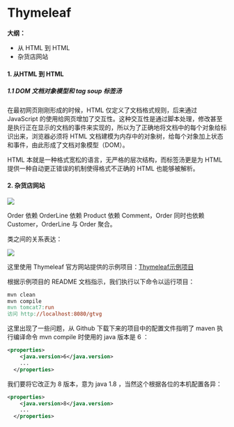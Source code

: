 # Thymeleaf

**大纲：**

* 从 HTML 到 HTML
* 杂货店网站



#### 1. 从HTML 到 HTML

##### 1.1 DOM 文档对象模型和 tag soup 标签汤

在最初网页刚刚形成的时候，HTML 仅定义了文档格式规则，后来通过 JavaScript 的使用给网页增加了交互性。这种交互性是通过脚本处理，修改甚至是执行正在显示的文档的事件来实现的，所以为了正确地将文档中的每个对象给标识出来，浏览器必须将 HTML 文档建模为内存中的对象树，给每个对象加上状态和事件，由此形成了文档对象模型（DOM）。

HTML 本就是一种格式宽松的语言，无严格的层次结构，而标签汤更是为 HTML 提供一种自动更正错误的机制使得格式不正确的 HTML 也能够被解析。



#### 2. 杂货店网站



![](https://gitee.com/zhang-jianhua1/blogimage/raw/master/img/20211015194531.png)

Order 依赖 OrderLine 依赖 Product 依赖 Comment，Order 同时也依赖 Customer，OrderLine 与 Order 聚合。



类之间的关系表达：

![](https://gitee.com/zhang-jianhua1/blogimage/raw/master/img/20211015200043.png)



这里使用 Thymeleaf 官方网站提供的示例项目：[Thymeleaf示例项目](https://github.com/thymeleaf/thymeleafexamples-gtvg)

根据示例项目的 README 文档指示，我们执行以下命令以运行项目：

~~~makefile
mvn clean
mvn compile
mvn tomcat7:run
访问 http://localhost:8080/gtvg
~~~

这里出现了一些问题，从 Github 下载下来的项目中的配置文件指明了 maven 执行编译命令 mvn compile 时使用的 java 版本是 6 ：

~~~xml
<properties>
    <java.version>6</java.version>
    ...
  </properties>
~~~

我们要将它改正为 8 版本，意为 java 1.8 ，当然这个根据各位的本机配置各异：

~~~xml
<properties>
    <java.version>8</java.version>
    ...
  </properties>
~~~



